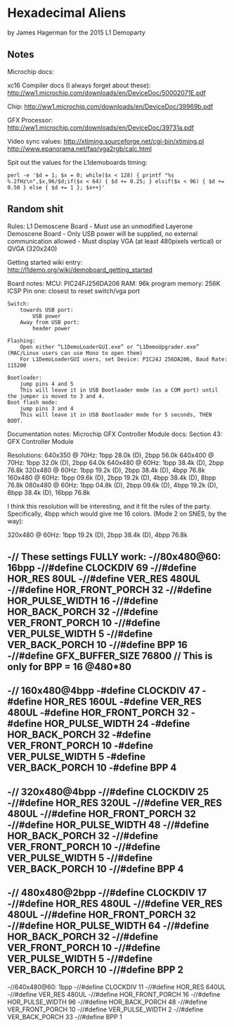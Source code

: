 Hexadecimal Aliens
==================

by James Hagerman
for the 2015 L1 Demoparty


Notes
-----

Microchip docs:

xc16 Compiler docs (I always forget about these):
http://ww1.microchip.com/downloads/en/DeviceDoc/50002071E.pdf

Chip:
http://ww1.microchip.com/downloads/en/DeviceDoc/39969b.pdf

GFX Processor:
http://ww1.microchip.com/downloads/en/DeviceDoc/39731a.pdf


Video sync values:
http://xtiming.sourceforge.net/cgi-bin/xtiming.pl
http://www.epanorama.net/faq/vga2rgb/calc.html


Spit out the values for the L1demoboards timing:
```
perl -e '$d = 1; $x = 0; while($x < 128) { printf "%s %.2fHz\n",$x,96/$d;if($x < 64) { $d += 0.25; } elsif($x < 96) { $d += 0.50 } else { $d += 1 }; $x++}'
```



Random shit
-----------





Rules:
	L1 Demoscene Board
	- Must use an unmodified Layerone Demoscene Board
	- Only USB power will be supplied, no external communication allowed
	- Must display VGA (at least 480pixels vertical) or QVGA (320x240)


Getting started wiki entry:
	http://l1demo.org/wiki/demoboard_getting_started



Board notes:
	MCU: PIC24FJ256DA206
	RAM: 96k 
	program memory: 256K
	ICSP Pin one: closest to reset switch/vga port

	Switch:
		towards USB port:
			USB power
		Away from USB port:
			header power

	Flashing:
		Open either “L1DemoLoaderGUI.exe” or “L1DemoUpgrader.exe” (MAC/Linux users can use Mono to open them)
		For L1DemoLoaderGUI users, set Device: PIC24J 256DA206, Baud Rate: 115200

	Bootloader:
		jump pins 4 and 5
		This will leave it in USB Bootloader mode (as a COM port) until the jumper is moved to 3 and 4.
	Boot flash mode:
		jump pins 3 and 4
		This will leave it in USB Bootloader mode for 5 seconds, THEN BOOT.


Documentation notes:
	Microchip GFX Controller Module docs:
		Section 43: GFX Controller Module





Resolutions:
640x350 @ 70Hz: 1bpp 28.0k (D), 2bpp 56.0k
640x400 @ 70Hz: 1bpp 32.0k (D), 2bpp 64.0k
640x480 @ 60Hz: 1bpp 38.4k (D), 2bpp 76.8k
320x480 @ 60Hz: 1bpp 19.2k (D), 2bpp 38.4k (D), 4bpp 76.8k
160x480 @ 60Hz: 1bpp 09.6k (D), 2bpp 19.2k (D), 4bpp 38.4k (D), 8bpp 76.8k
080x480 @ 60Hz: 1bpp 04.8k (D), 2bpp 09.6k (D), 4bpp 19.2k (D), 8bpp 38.4k (D), 16bpp 76.8k


I think this resolution will be interesting, and it fit the rules of the party. Specifically, 4bpp which would give me 16 colors. (Mode 2 on SNES, by the way):

320x480 @ 60Hz: 1bpp 19.2k (D), 2bpp 38.4k (D), 4bpp 76.8k


-// These settings FULLY work:
-//80x480@60: 16bpp
-//#define CLOCKDIV 69
-//#define HOR_RES 80UL
-//#define VER_RES 480UL
-//#define HOR_FRONT_PORCH 32
-//#define HOR_PULSE_WIDTH 16
-//#define HOR_BACK_PORCH  32
-//#define VER_FRONT_PORCH 10
-//#define VER_PULSE_WIDTH 5
-//#define VER_BACK_PORCH  10
-//#define BPP 16
-//#define GFX_BUFFER_SIZE 76800 // This is only for BPP = 16 @480*80
-
-// 160x480@4bpp
-#define CLOCKDIV 47
-#define HOR_RES 160UL
-#define VER_RES 480UL
-#define HOR_FRONT_PORCH 32
-#define HOR_PULSE_WIDTH 24
-#define HOR_BACK_PORCH  32
-#define VER_FRONT_PORCH 10
-#define VER_PULSE_WIDTH 5
-#define VER_BACK_PORCH  10
-#define BPP 4
-
-// 320x480@4bpp
-//#define CLOCKDIV 25
-//#define HOR_RES 320UL
-//#define VER_RES 480UL
-//#define HOR_FRONT_PORCH 32
-//#define HOR_PULSE_WIDTH 48
-//#define HOR_BACK_PORCH  32
-//#define VER_FRONT_PORCH 10
-//#define VER_PULSE_WIDTH 5
-//#define VER_BACK_PORCH  10
-//#define BPP 4
-
-// 480x480@2bpp
-//#define CLOCKDIV 17
-//#define HOR_RES 480UL
-//#define VER_RES 480UL
-//#define HOR_FRONT_PORCH 32
-//#define HOR_PULSE_WIDTH 64
-//#define HOR_BACK_PORCH  32
-//#define VER_FRONT_PORCH 10
-//#define VER_PULSE_WIDTH 5
-//#define VER_BACK_PORCH  10
-//#define BPP 2
-
-//640x480@60: 1bpp
-//#define CLOCKDIV 11
-//#define HOR_RES 640UL
-//#define VER_RES 480UL
-//#define HOR_FRONT_PORCH 16
-//#define HOR_PULSE_WIDTH 96
-//#define HOR_BACK_PORCH  48
-//#define VER_FRONT_PORCH 10
-//#define VER_PULSE_WIDTH 2
-//#define VER_BACK_PORCH  33
-//#define BPP 1
